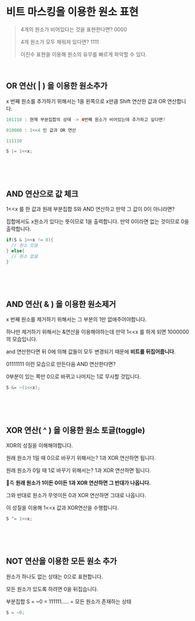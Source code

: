 # 비트 마스킹을 이용한 원소 표현

> 4개의 원소가 비어있다는 것을 표현한다면? 0000
>
> 4개 원소가 모두 채워져 있다면? 1111
>
> 이진수 표현을 이용해 원소의 유무를 빠르게 파악할 수 있다.

​            

## OR 연산( | ) 을 이용한 원소추가

x 번째 원소를 추가하기 위해서는 1을 왼쪽으로 x만큼 Shift 연산한 값과 OR 연산합니다.

```java
101110 : 현재 부분집합의 상태 -> 4번째 원소가 비어있는데 추가하고 싶다면?

010000 : 1<<4 인 값과 OR 연산

111110
```

```java
S |= 1<<x;
```

​                

​            

## AND 연산으로 값 체크

1<<x 를 한 값과 원래 부분집합 S와 AND 연산하고 만약 그 값이 0이 아니라면?

집합에서도 x원소가 있다는 뜻이므로 1을 출력합니다. 만약 0이라면 없는 것이므로 0을 출력합니다.

```java
if(S & 1<<x != 0){
  // 원소 있음
} else{
  // 원소 없음 
}
```

​                  

​                

## AND 연산( & ) 을 이용한 원소제거

x 번째 원소를 제거하기 위해서는 그 부분의 1만 없애주어야합니다.

하나만 제거하기 위해서는 &연산을 이용해야하는데 만약 1<<x 를 하게 되면 1000000의 모습입니다.

and 연산한다면 뒤 0에 의해 값들이 모두 변경되기 때문에 **비트를 뒤집어줍니다**.

01111111 이런 모습으로 만든다음 AND 연산한다면?

0부분이 있는 쪽만 0으로 바뀌고 나머지는 1로 무사할 것입니다.

```java
S &= ~(1<<x);
```

​                 

​               

## XOR 연산( ^ ) 을 이용한 원소 토글(toggle)

XOR의 성질을 이해해야합니다.

원래 원소가 1일 때 0으로 바꾸기 위해서는? 1과 XOR 연산하면 됩니다.

원래 원소가 0일 때 1로 바꾸기 위해서는? 1과 XOR 연산하면 됩니다.

즉 **원래 원소가 1이든 0이든 1과 XOR 연산하면 그 반대가 나옵니다.**

그와 반대로 원소가 무엇이든 0과 XOR 연산하면 그대로 나옵니다.

 이 성질을 이용해 1<<x 값과 XOR연산을 수행합니다.

```java
S ^= 1<<x;
```



​                    

​                  

## NOT 연산을 이용한 모든 원소 추가

원소가 하나도 없는 상태는 0으로 표현합니다.

모든 원소가 있도록 하려면 0을 뒤집습니다.

부분집합 S = ~0 = 111111..... = 모든 원소가 존재하는 상태

```java
S = ~0;
```


